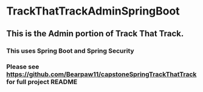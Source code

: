 # TrackThatTrackAdminSpringBoot
## This is the Admin portion of Track That Track. 
### This uses Spring Boot and Spring Security
### Please see https://github.com/Bearpaw11/capstoneSpringTrackThatTrack for full project README
